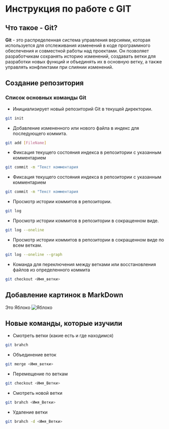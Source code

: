 # Инструкция по работе с **GIT**

## Что такое - **Git**?

**Git** - это распределенная система управления версиями, которая используется для отслеживания изменений в коде программного обеспечения и совместной работы над проектами. Он позволяет разработчикам сохранять историю изменений, создавать ветки для разработки новых функций и объединять их в основную ветку, а также управлять конфликтами при слиянии изменений.

## Создание репозитория  

### Список основных команды Git

* Инициализирует новый репозиторий Git в текущей директории.
```sh
git init
```
* Добавление измененного или нового файла в индекс для последующего коммита.

```sh
git add [FileName]
```
* Фиксация текущего состояния индекса в репозитории с указанным комментарием
```sh
git commit -m "Текст комментария
```
* Фиксация текущего состояния индекса в репозитории с указанным комментарием
```sh
git commit -m "Текст комментария
```
* Просмотр истории коммитов в репозитории. 
```sh
git log
```
* Просмотр истории коммитов в репозитории в сокращенном виде. 
```sh
git log --oneline
```
* Просмотр истории коммитов в репозитории в сокращенном виде по всем веткам. 
```sh
git log --oneline --graph
```
* Команда для переключения между ветками или восстановления файлов из определенного коммита
```sh
git checkout <Имя_ветки>
```

## Добавление картинок в MarkDown

Это Яблоко
![Яблоко](apple.png)

## Новые команды, которые изучили

* Смотреть ветки (какие есть и где находимся)

```sh
git brahch 
```

* Объединение веток

```sh
git merge <Имя_ветки>
```

* Перемещение по веткам
 ```sh
git checkout <Имя_Ветки>
```
* Смотреть новой ветки

```sh
git brahch <Имя_Ветки>
```
* Удаление ветки

```sh
git brahch -d <Имя_Ветки>
```